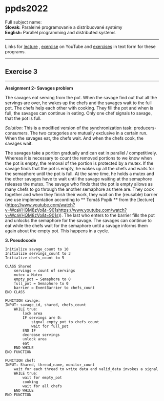 # ppds2022

Full subject name:  
**Slovak:** Paralelné programovanie a distribuované systémy  
**English:** Parallel programming and distributed systems

***
Links for [lecture](https://www.youtube.com/watch?v=Vvzh2N31EyQ)
, [exercise](https://www.youtube.com/watch?v=iotYZJzxKf4) on YouTube
and [exercises](https://uim.fei.stuba.sk/i-ppds/5-cvicenie-problem-fajciarov-problem-divochov-%f0%9f%9a%ac/) in text
form for these programs.
***

Exercise 3
-----------
*******
**Assignment 2- Savages problem**

The savages eat serving from the pot. When the savage find out that all the servings are over, he wakes up the chefs and
the savages wait to the full pot. The chefs help each other with cooking. They fill the pot and when is full, the
savages can continue in eating. Only one chef signals to savage, that the pot is full.

*Solution*:
This is a modified version of the synchronization task: producers-consumers. The two categories are mutually exclusive
in a certain run. When the savages eat, the chefs wait. And when the chefs cook, the savages wait.

The savages take a portion gradually and can eat in parallel / competitively. Whereas it is necessary to count the
removed portions to we know when the pot is empty, the removal of the portion is protected by a mutex. If the savage
finds that the pot is empty, he wakes up all the chefs and waits for the semaphore until the pot is full. At the same
time, he holds a mutex and the other savages have to wait until the savage waiting at the semaphore releases the mutex.
The savage who finds that the pot is empty allows as many chefs to go through the another semaphore as there are. They
cook together and when they finish their work, they wait on the (reusable) barrier (we use implementation according
to ** Tomáš Popík ** from the [lecture]
(https://www.youtube.com/watch?v=WcaVHQM8zVo&t=901shttps://www.youtube.com/watch?v=WcaVHQM8zVo&t=901s)). The last who
enters to the barrier fills the pot and unlocks the semaphore for the savage. The savages can continue to eat while the
chefs wait for the semaphore until a savage informs them again about the empty pot. This happens in a cycle. 


**3. Pseudocode**  

```
Initialize savage_count to 10
Initialize servings_count to 3
Initialize chefs_count to 5

CLASS Shared
    servings = count of servings
    mutex = Mutex
    empty_pot = Semaphore to 0
    full_pot = Semaphore to 0
    barrier = EventBarrier to chefs_count
END CLASS

FUNCTION savage:
INPUT: savage_id, shared, chefs_count
    WHILE true:
        lock area
        IF servings are 0:
            signal empty_pot to chefs_count
            wait for full_pot
        END IF
        decrease servings 
        unlock area
        eat
    END WHILE
END FUNCTION

FUNCTION chef:
INPUT: Shared, thread_name, monitor_count
    wait for each thread to write data and valid_data invokes a signal
    WHILE true:
        wait for empty_pot
        cooking
        wait for all chefs
    END WHILE
END FUNCTION

```